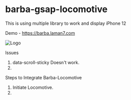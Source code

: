 # barba-gsap-locomotive

This is using multiple library to work and display iPhone 12

Demo - https://barba.laman7.com

![Logo](https://assetl7.s3.ap-southeast-1.amazonaws.com/2019/07/laman7-logo-web-design-company-malaysia.svg)

Issues
1. data-scroll-sticky Doesn't work.
2. 

Steps to Integrate Barba-Locomotive
1. Initiate Locomotive.
2. 